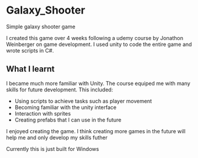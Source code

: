 # Galaxy_Shooter
Simple galaxy shooter game

I created this game over 4 weeks following a udemy course by Jonathon Weinberger on game development. I used unity to code the entire game and wrote scripts in C#. 

## What I learnt

I became much more familiar with Unity. The course equiped me with many skills for future development. This included:
 * Using scripts to achieve tasks such as player movement
 * Becoming familiar with the unity interface
 * Interaction with sprites
 * Creating prefabs that I can use in the future

I enjoyed creating the game. I think creating more games in the future will help me and only develop my skills futher

Currently this is just built for Windows
